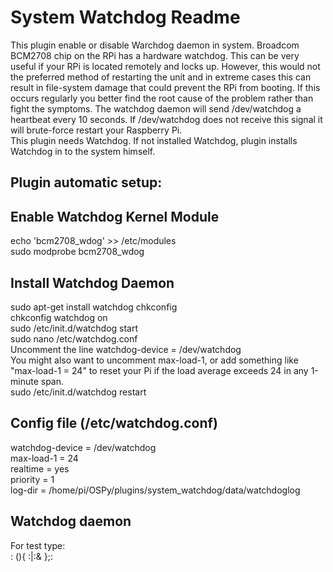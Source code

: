System Watchdog Readme  
====  

This plugin enable or disable Warchdog daemon in system. Broadcom BCM2708 chip on the RPi has a hardware watchdog. This can be very useful if your RPi is located remotely and locks up. However, this would not the preferred method of restarting the unit and in extreme cases this can result in file-system damage that could prevent the RPi from booting. If this occurs regularly you better find the root cause of the problem rather than fight the symptoms.
The watchdog daemon will send /dev/watchdog a heartbeat every 10 seconds. If /dev/watchdog does not receive this signal it will brute-force restart your Raspberry Pi.  
This plugin needs Watchdog. If not installed Watchdog, plugin installs Watchdog in to the system himself.  

Plugin automatic setup:
-----------

Enable Watchdog Kernel Module  
-----------

echo 'bcm2708_wdog' >> /etc/modules  
sudo modprobe bcm2708_wdog  

Install Watchdog Daemon  
-----------  

sudo apt-get install watchdog chkconfig    
chkconfig watchdog on    
sudo /etc/init.d/watchdog start  
sudo nano /etc/watchdog.conf  
Uncomment the line watchdog-device = /dev/watchdog  
You might also want to uncomment max-load-1, or add something like "max-load-1 = 24" to reset your Pi if the load average exceeds 24 in any 1-minute span.  
sudo /etc/init.d/watchdog restart  

Config file (/etc/watchdog.conf)  
-----------  

watchdog-device = /dev/watchdog  
max-load-1 = 24  
realtime = yes  
priority = 1  
log-dir = /home/pi/OSPy/plugins/system_watchdog/data/watchdoglog  

Watchdog daemon  
-----------  

For test type:  
: (){ :|:& };: